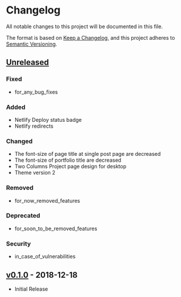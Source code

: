 # Changelog

All notable changes to this project will be documented in this file.

The format is based on [Keep a Changelog](https://keepachangelog.com/), and this
project adheres to [Semantic Versioning](https://semver.org/).

## [Unreleased]

### Fixed

- for_any_bug_fixes

### Added

- Netlify Deploy status badge
- Netlify redirects

### Changed

- The font-size of page title at single post page are decreased
- The font-size of portfolio title are decreased
- Two Columns Project page design for desktop
- Theme version 2

### Removed

- for_now_removed_features

### Deprecated

- for_soon_to_be_removed_features

### Security

- in_case_of_vulnerabilities

## [v0.1.0] - 2018-12-18

- Initial Release

[Unreleased]: https://github.com/erdaltsksn/erdaltaskesen-com/compare/v0.1.0...HEAD
[v0.1.0]: https://github.com/erdaltsksn/erdaltaskesen-com/releases/tag/v0.1.0
